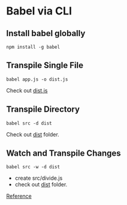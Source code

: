 # Babel via CLI


##	Install babel globally

	npm install -g babel


## Transpile Single File

	babel app.js -o dist.js

Check out [dist.js](./dist.js)


## Transpile Directory

	babel src -d dist

Check out [dist](./dist) folder.


## Watch and Transpile Changes

	babel src -w -d dist

*	create src/divide.js
*	check out [dist](./dist) folder.



[Reference](https://babeljs.io/docs/usage/cli/)
